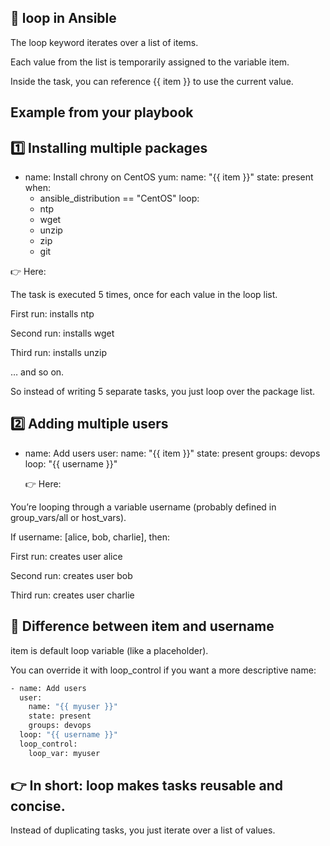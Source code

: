 ## 🔄 loop in Ansible

The loop keyword iterates over a list of items.

Each value from the list is temporarily assigned to the variable item.

Inside the task, you can reference {{ item }} to use the current value.

## Example from your playbook

## 1️⃣ Installing multiple packages

- name: Install chrony on CentOS
  yum:
  name: "{{ item }}"
  state: present
  when:
  - ansible_distribution == "CentOS"
    loop:
  - ntp
  - wget
  - unzip
  - zip
  - git

👉 Here:

The task is executed 5 times, once for each value in the loop list.

First run: installs ntp

Second run: installs wget

Third run: installs unzip

… and so on.

So instead of writing 5 separate tasks, you just loop over the package list.

## 2️⃣ Adding multiple users

- name: Add users
  user:
  name: "{{ item }}"
  state: present
  groups: devops
  loop: "{{ username }}"

  👉 Here:

You’re looping through a variable username (probably defined in group_vars/all or host_vars).

If username: [alice, bob, charlie], then:

First run: creates user alice

Second run: creates user bob

Third run: creates user charlie

## 🔑 Difference between item and username

item is default loop variable (like a placeholder).

You can override it with loop_control if you want a more descriptive name:

```bash
- name: Add users
  user:
    name: "{{ myuser }}"
    state: present
    groups: devops
  loop: "{{ username }}"
  loop_control:
    loop_var: myuser
```

## 👉 In short: loop makes tasks reusable and concise.

Instead of duplicating tasks, you just iterate over a list of values.
